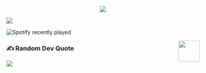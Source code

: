 <div>
           
<p align='center'>
<img src='https://github-widgetbox.vercel.app/api/profile?username=lahiruroot&data=followers,repositories,stars,commits'>
</p>           
      
[![](https://visitcount.itsvg.in/api?id=lahiruroot&label=Profile%20Views&icon=6&pretty=true)](https://visitcount.itsvg.in)
<!-- Proudly created with GPRM ( https://gprm.itsvg.in ) -->
                     
![Spotify recently played]((https://spotify-github-profile.vercel.app/api/view.svg?uid=31fh5xnzybfkq3fnsdrs4ks2kzgy&redirect=true][https://spotify-github-profile.vercel.app/api/view.svg?uid=31fh5xnzybfkq3fnsdrs4ks2kzgy&cover_image=true&theme=novatorem&show_offline=true&background_color=121212&interchange=true&bar_color=53b14f&bar_color_cover=true)https://spotify-github-profile.vercel.app/api/view.svg?uid=31fh5xnzybfkq3fnsdrs4ks2kzgy&redirect=true][https://spotify-github-profile.vercel.app/api/view.svg?uid=31fh5xnzybfkq3fnsdrs4ks2kzgy&cover_image=true&theme=novatorem&show_offline=true&background_color=121212&interchange=true&bar_color=53b14f&bar_color_cover=true)

          
<img src="https://education.github.com/assets/next/campus-experts/ce-flag-59b436097e6168e12b543fec9e936037ff777d1c0160fa4b07cd7394d8779418.png" width=55px align="right"/>

            

### ✍️ Random Dev Quote
![](https://quotes-github-readme.vercel.app/api?type=horizontal&theme=radical)
            
 


